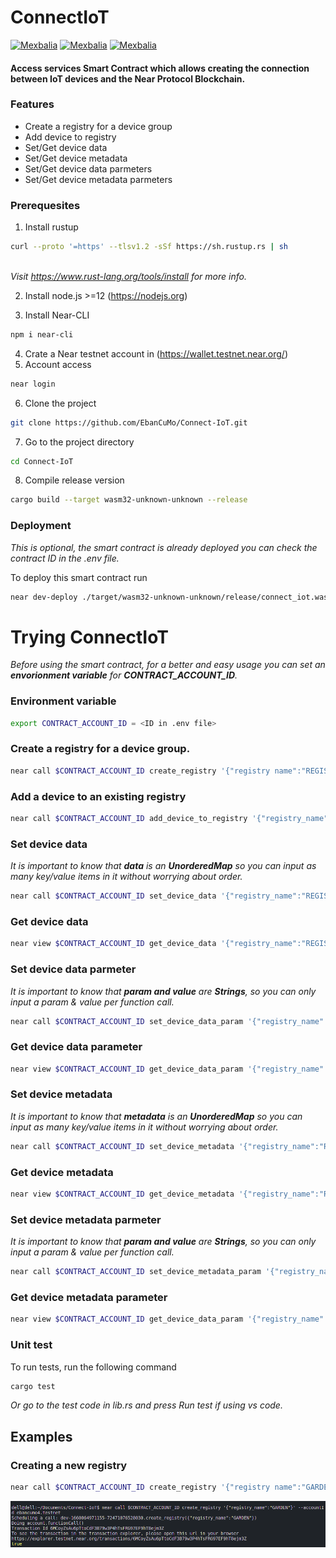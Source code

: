 # **ConnectIoT**

[![Mexbalia](https://img.shields.io/badge/Mexbalia-ConnectIoT%20Smart%20Contract-blue)](https://mexbalia.com/connect-iot/)
[![Mexbalia](https://img.shields.io/badge/-Near%20Protocol-9cf)](https://near.org/)
[![Mexbalia](https://img.shields.io/badge/-near--sdk--rs-orange)](https://www.near-sdk.io/)

#### Access services **Smart Contract** which allows creating the **connection** between **IoT** devices and the **Near Protocol Blockchain**.


### Features

- Create a registry for a device group
- Add device to registry
- Set/Get device data
- Set/Get device metadata
- Set/Get device data parmeters
- Set/Get device metadata parmeters


### Prerequesites

1. Install rustup

```bash
curl --proto '=https' --tlsv1.2 -sSf https://sh.rustup.rs | sh
  
```

*Visit https://www.rust-lang.org/tools/install for more info.*

2. Install node.js >=12 (https://nodejs.org)
   
3. Install Near-CLI

```bash
npm i near-cli
 ```
4. Crate a Near testnet account in  (https://wallet.testnet.near.org/)
5. Account access

```bash
near login
  ```
6. Clone the project

```bash
git clone https://github.com/EbanCuMo/Connect-IoT.git
```
7. Go to the project directory

```bash
cd Connect-IoT
```
8. Compile release version
```bash
cargo build --target wasm32-unknown-unknown --release
```


### Deployment
*This is optional, the smart contract is already deployed
you can check the contract ID in the .env file.*

To deploy this smart contract run
```bash
near dev-deploy ./target/wasm32-unknown-unknown/release/connect_iot.wasm
```


# Trying ConnectIoT

*Before using the smart contract, for a better and easy usage you can set an **envorionment variable** 
for **CONTRACT_ACCOUNT_ID**.*

### Environment variable

```bash
export CONTRACT_ACCOUNT_ID = <ID in .env file>
```


### Create a registry for a device group.

```bash
near call $CONTRACT_ACCOUNT_ID create_registry '{"registry name":"REGISTRY_NAME"}' --acoountId OWNER_ACCOUNT_ID
```
### Add a device to an existing registry

```bash
near call $CONTRACT_ACCOUNT_ID add_device_to_registry '{"registry_name":"REGISTRY_NAME","device_name":"DEVICE_NAME","description":"DESCRIPTION"}' --acoountId OWNER_ACCOUNT_ID
```
### Set device data 

*It is important to know that **data** is an **UnorderedMap** so you can input as many key/value items in it without worrying about order.*

```bash
near call $CONTRACT_ACCOUNT_ID set_device_data '{"registry_name":"REGISTRY_NAME","device_name":"DEVICE_NAME","data":{"{}":"{}"}}' --acoountId OWNER_ACCOUNT_ID
```

### Get device data

```bash
near view $CONTRACT_ACCOUNT_ID get_device_data '{"registry_name":"REGISTRY_NAME","device_name":"DEVICE_NAME"}' --acoountId OWNER_ACCOUNT_ID
```
### Set device data parmeter 

*It is important to know that **param and value** are **Strings**, so you can only input a param & value per function call.*

```bash
near call $CONTRACT_ACCOUNT_ID set_device_data_param '{"registry_name":"REGISTRY_NAME","device_name":"DEVICE_NAME","param":"DATA_PARAMETER","value":"VALUE"}' --acoountId OWNER_ACCOUNT_ID
```
### Get device data parameter

```bash
near view $CONTRACT_ACCOUNT_ID get_device_data_param '{"registry_name":"REGISTRY_NAME","device_name":"DEVICE_NAME","param":"DATA_PARAMETER"}' --acoountId OWNER_ACCOUNT_ID
```
### Set device metadata 

*It is important to know that **metadata** is an **UnorderedMap** so you can input as many key/value items in it without worrying about order.*

```bash
near call $CONTRACT_ACCOUNT_ID set_device_metadata '{"registry_name":"REGISTRY_NAME","device_name":"DEVICE_NAME","metadata":{"{}":"{}"}}' --acoountId OWNER_ACCOUNT_ID
```
### Get device metadata

```bash
near view $CONTRACT_ACCOUNT_ID get_device_metadata '{"registry_name":"REGISTRY_NAME","device_name":"DEVICE_NAME"}' --acoountId OWNER_ACCOUNT_ID
```
### Set device metadata parmeter 

*It is important to know that **param and value** are **Strings**, so you can only input a param & value per function call.*

```bash
near call $CONTRACT_ACCOUNT_ID set_device_metadata_param '{"registry_name":"REGISTRY_NAME","device_name":"DEVICE_NAME","param":"METADATA_PARAMETER","value":"VALUE"}' --acoountId OWNER_ACCOUNT_ID
```
### Get device metadata parameter

```bash
near view $CONTRACT_ACCOUNT_ID get_device_data_param '{"registry_name":"REGISTRY_NAME","device_name":"DEVICE_NAME","param":"METADATA_PARAMETER"}' --acoountId OWNER_ACCOUNT_ID
```

### Unit test

To run tests, run the following command 
```bash
cargo test 
  ```
*Or go to the test code in lib.rs and press *Run test* if using vs code.*

## Examples

### Creating a new registry

```bash
near call $CONTRACT_ACCOUNT_ID create_registry '{"registry name":"GARDEN"}' --acoountId OWNER_ACCOUNT_ID
```
![NewRegistry,1st function](assets/images/Screenshot%20from%202022-08-09%2013-52-16.png)